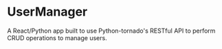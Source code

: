 # UserManager
A React/Python app built to use Python-tornado's RESTful API to perform CRUD operations to manage users.
